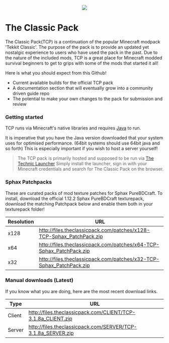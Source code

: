 <p align="center">
  <img src="https://i.imgur.com/cP0bl4A.png">
</p>

# The Classic Pack

The Classic Pack(TCP) is a continuation of the popular Minecraft modpack 'Tekkit Classic'. The purpose of the pack is to provide an updated yet nostalgic experience to users who have used the pack in the past.
Due to the nature of the included mods, TCP is a great place for Minecraft modded survival beginners to get to grips with some of the mods that started it all!

Here is what you should expect from this Github!
  - Current available builds for the official TCP pack 
  - A documentation section that will eventually grow into a community driven guide repo
  - The potential to make your own changes to the pack for submission and review
### Getting started

TCP runs via Minecraft's native libraries and requires [Java](https://java.com/en/download/) to run.

It is imperative that you have the Java version downloaded that your system uses for optimised performance. (64bit systems should use 64bit java and so forth) This is especially important if you wish to host a server yourself!
>The TCP pack is primarily hosted and supposed to be run via [The Technic Launcher](https://www.technicpack.net/download)
>Simply install the launcher, sign in with your Minecraft credentials and search for The Classic Pack on the browser.

### Sphax Patchpacks
These are curated packs of mod texture patches for Sphax PureBDCraft. 
To install, download the official 1.12.2 Sphax PureBDCraft texturepack, download the matching Patchpack below and enable them both in your texturepack folder!

| Resolution | URL |
| ------ | ------ |
|x128|http://files.theclassicpack.com/patches/x128-TCP-Sphax_PatchPack.zip|
|x64|http://files.theclassicpack.com/patches/x64-TCP-Sphax_PatchPack.zip|
|x32|http://files.theclassicpack.com/patches/x32-TCP-Sphax_PatchPack.zip|

### Manual downloads (Latest)
If you know what you are doing, here are the most recent download links.

| Type | URL |
| ------ | ------ |
| Client | http://files.theclassicpack.com/CLIENT/TCP-3.1.8a_CLIENT.zip |
| Server | http://files.theclassicpack.com/SERVER/TCP-3.1.8a_SERVER.zip |
